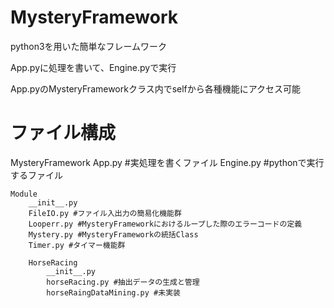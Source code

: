 # MysteryFramework
python3を用いた簡単なフレームワーク

App.pyに処理を書いて、Engine.pyで実行

App.pyのMysteryFrameworkクラス内でselfから各種機能にアクセス可能

# ファイル構成
MysteryFramework
    App.py #実処理を書くファイル
    Engine.py #pythonで実行するファイル
    
    Module
        __init__.py
        FileIO.py #ファイル入出力の簡易化機能群
        Looperr.py #MysteryFrameworkにおけるループした際のエラーコードの定義
        Mystery.py #MysteryFrameworkの統括Class
        Timer.py #タイマー機能群

        HorseRacing
            __init__.py
            horseRacing.py #抽出データの生成と管理
            horseRaingDataMining.py #未実装
